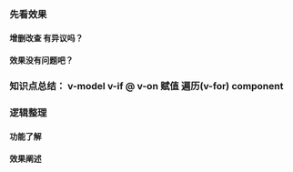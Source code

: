 ###   先看效果
 #### 增删改查 有异议吗？
 #### 效果没有问题吧？

###   知识点总结： v-model v-if @ v-on  赋值 遍历(v-for) component
###   逻辑整理
####  功能了解
####  效果阐述